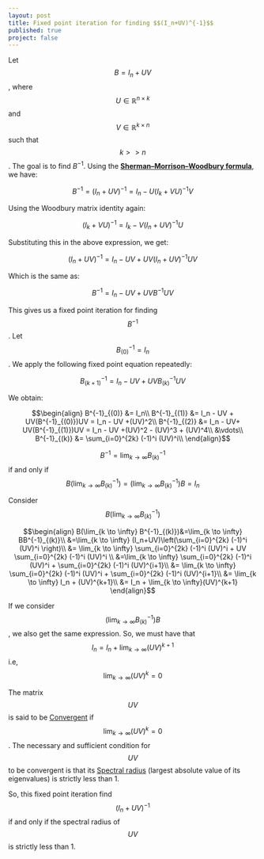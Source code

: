 ```yaml
---
layout: post
title: Fixed point iteration for finding $$(I_n+UV)^{-1}$$
published: true
project: false
---
```


Let $$B=I_n+UV$$, where $$U \in \mathbb{R}^{n \times k}$$ and $$V \in \mathbb{R}^{k \times n}$$ such that $$k>>n$$. The goal is to find $B^{-1}$. Using the **[Sherman–Morrison–Woodbury formula](https://en.wikipedia.org/wiki/Woodbury_matrix_identity)**, we have:

$$B^{-1} = (I_n+UV)^{-1}= I_n - U(I_k+VU)^{-1}V$$

Using the Woodbury matrix identity again:

$$(I_k+VU)^{-1} = I_k - V(I_n+UV)^{-1}U$$

Substituting this in the above expression, we get:

$$(I_n+UV)^{-1} = I_n - UV + UV(I_n+UV)^{-1}UV$$

Which is the same as:

$$B^{-1} = I_n - UV + UVB^{-1}UV$$

This gives us a fixed point iteration for finding $$B^{-1}$$. Let $$B^{-1}_{(0)} = I_n$$. We apply the following fixed point equation repeatedly:

$$B^{-1}_{(k+1)} = I_n - UV + UVB^{-1}_{(k)}UV$$

We obtain:

$$\begin{align}
B^{-1}_{(0)} &= I_n\\
B^{-1}_{(1)} &= I_n - UV  + UV(B^{-1}_{(0)})UV = I_n - UV +(UV)^2\\
B^{-1}_{(2)} &= I_n - UV+ UV(B^{-1}_{(1)})UV = I_n - UV +(UV)^2 - (UV)^3 + (UV)^4\\
&\vdots\\
B^{-1}_{(k)} &= \sum_{i=0}^{2k} (-1)^i (UV)^i\\
\end{align}$$

$$B^{-1} =\lim_{k \to \infty} B^{-1}_{(k)}$$ if and only if $$B(\lim_{k \to \infty} B^{-1}_{(k)}) = (\lim_{k \to \infty} B^{-1}_{(k)}) B = I_n$$

Consider $$B(\lim_{k \to \infty} B^{-1}_{(k)})$$ 

$$\begin{align}
B(\lim_{k \to \infty} B^{-1}_{(k)})&=\lim_{k \to \infty} BB^{-1}_{(k)}\\
&=\lim_{k \to \infty} (I_n+UV)\left(\sum_{i=0}^{2k} (-1)^i (UV)^i \right)\\
&= \lim_{k \to \infty} \sum_{i=0}^{2k} (-1)^i (UV)^i  + UV \sum_{i=0}^{2k} (-1)^i (UV)^i \\
&=\lim_{k \to \infty} \sum_{i=0}^{2k} (-1)^i (UV)^i + \sum_{i=0}^{2k} (-1)^i (UV)^{i+1}\\
&= \lim_{k \to \infty} \sum_{i=0}^{2k} (-1)^i (UV)^i + \sum_{i=0}^{2k} (-1)^i (UV)^{i+1}\\
&= \lim_{k \to \infty} I_n + (UV)^{k+1}\\
&= I_n + \lim_{k \to \infty}(UV)^{k+1}
\end{align}$$

If we consider $$(\lim_{k \to \infty} B^{-1}_{(k)})B$$, we also get the same expression. So, we must have that $$I_n = I_n + \lim_{k \to \infty}(UV)^{k+1}$$ i.e, $$\lim_{k \to \infty}(UV)^{k} = 0$$

The matrix $$UV$$ is said to be [Convergent](https://en.wikipedia.org/wiki/Convergent_matrix) if $$\lim_{k \to \infty}(UV)^{k} = 0$$. The necessary and sufficient condition for $$UV$$ to be convergent is that its [Spectral radius](https://en.wikipedia.org/wiki/Spectral_radius) (largest absolute value of its eigenvalues) is strictly less than 1.

So, this fixed point iteration find $$(I_n+UV)^{-1}$$ if and only if the spectral radius of $$UV$$ is strictly less than 1.